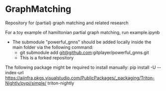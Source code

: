 # GraphMatching
Repository for (partial) graph matching and related research

For a toy example of hamiltonian partial graph matching, run example.ipynb

- The submodule "powerful_gnns" should be added locally inside the main folder via the following command:
  - git submodule add git@github.com:gitplayer/powerful_gnns.git
  - This is a forked repository

The following package might be required to install manually:
pip install -U --index-url https://aiinfra.pkgs.visualstudio.com/PublicPackages/_packaging/Triton-Nightly/pypi/simple/ triton-nightly